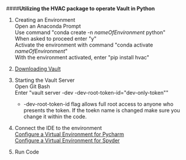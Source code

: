 ####**Utilizing the HVAC package to operate Vault in Python**
1. Creating an Environment  
  Open an Anaconda Prompt  
  Use command "conda create -n _nameOfEnvironment_ python"  
  When asked to proceed enter "y"  
  Activate the environment with command "conda activate _nameOfEnvironment_"  
  With the environment activated, enter "pip install hvac"

2. [Downloading Vault](https://learn.hashicorp.com/tutorials/vault/getting-started-install?in=vault/getting-started)  
3. Starting the Vault Server  
  Open Git Bash  
  Enter "vault server -dev -dev-root-token-id="dev-only-token""  
    * -dev-root-token-id flag allows full root access to anyone who presents the token. If the toekn name is changed make sure you change it within the code.


4. Connect the IDE to the environment  
  [Configure a Virtual Environment for Pycharm](https://www.jetbrains.com/help/pycharm/creating-virtual-environment.html)  
  [Configure a Virtual Environment for Spyder](https://medium.com/analytics-vidhya/5-steps-setup-python-virtual-environment-in-spyder-ide-da151bafa337)

5. Run Code